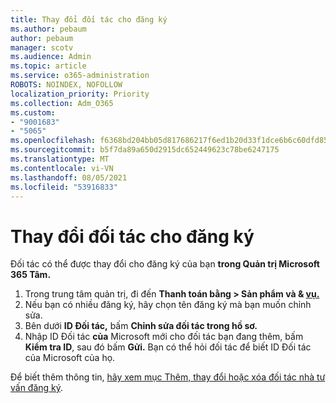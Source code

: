 ```yaml
---
title: Thay đổi đối tác cho đăng ký
ms.author: pebaum
author: pebaum
manager: scotv
ms.audience: Admin
ms.topic: article
ms.service: o365-administration
ROBOTS: NOINDEX, NOFOLLOW
localization_priority: Priority
ms.collection: Adm_O365
ms.custom:
- "9001683"
- "5065"
ms.openlocfilehash: f6368bd204bb05d817686217f6ed1b20d33f1dce6b6c60dfd85f1c962e5df65d
ms.sourcegitcommit: b5f7da89a650d2915dc652449623c78be6247175
ms.translationtype: MT
ms.contentlocale: vi-VN
ms.lasthandoff: 08/05/2021
ms.locfileid: "53916833"
---
```

# <a name="change-the-partner-for-a-subscription"></a>Thay đổi đối tác cho đăng ký

Đối tác có thể được thay đổi cho đăng ký của bạn **trong Quản trị Microsoft 365 Tâm.**

1. Trong trung tâm quản trị, đi đến **Thanh toán bằng > Sản phẩm và & [vụ.](https://go.microsoft.com/fwlink/p/?linkid=842054)** 
2. Nếu bạn có nhiều đăng ký, hãy chọn tên đăng ký mà bạn muốn chỉnh sửa. 
3. Bên dưới **ID Đối tác,** bấm **Chỉnh sửa đối tác trong hồ sơ.**
4. Nhập ID Đối tác **của** Microsoft mới cho đối tác bạn đang thêm, bấm **Kiểm tra ID**, sau đó bấm **Gửi.** Bạn có thể hỏi đối tác để biết ID Đối tác của Microsoft của họ.

Để biết thêm thông tin, [hãy xem mục Thêm, thay đổi hoặc xóa đối tác nhà tư vấn đăng ký](https://docs.microsoft.com/microsoft-365/admin/misc/add-partner). 
